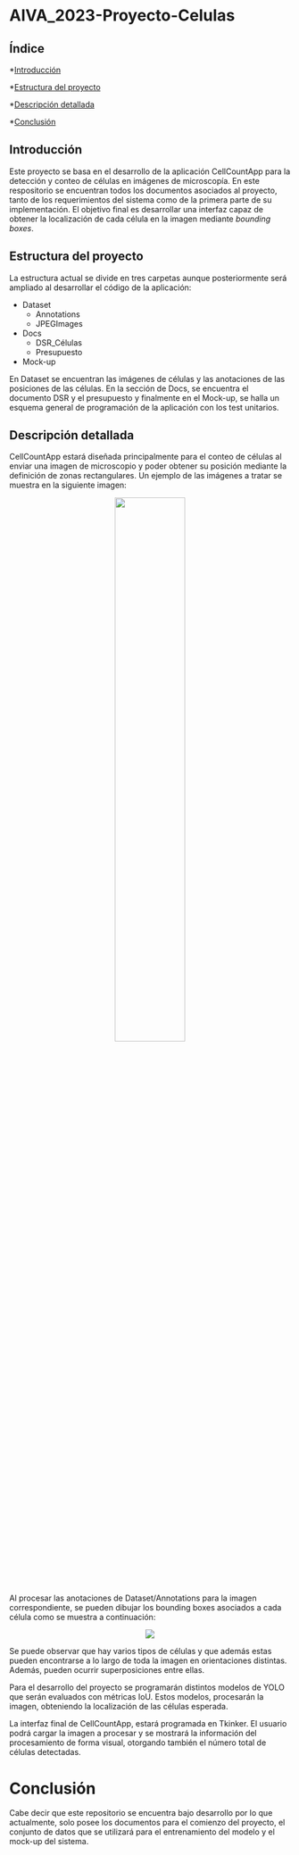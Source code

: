 # AIVA_2023-Proyecto-Celulas

## Índice

*[Introducción](#introducción)

*[Estructura del proyecto](#estructura-del-proyecto)

*[Descripción detallada](#descripción-detallada)

*[Conclusión](#conclusión)

## Introducción

Este proyecto se basa en el desarrollo de la aplicación CellCountApp para la detección y conteo de células en imágenes de microscopía. En este respositorio se encuentran todos los documentos asociados al proyecto, tanto de los requerimientos del sistema como de la primera parte de su implementación. El objetivo final es desarrollar una interfaz capaz de obtener la localización de cada célula en la imagen mediante *bounding boxes*. 


## Estructura del proyecto
La estructura actual se divide en tres carpetas aunque posteriormente será ampliado al desarrollar el código de la aplicación: 

* Dataset
  * Annotations
  * JPEGImages 
* Docs
  * DSR_Células
  * Presupuesto
* Mock-up

En Dataset se encuentran las imágenes de células y las anotaciones de las posiciones de las células. En la sección de Docs, se encuentra el documento DSR y el presupuesto y finalmente en el Mock-up, se halla un esquema general de programación de la aplicación con los test unitarios. 


## Descripción detallada

CellCountApp estará diseñada principalmente para el conteo de células al enviar una imagen de microscopio y poder obtener su posición mediante la definición de zonas rectangulares. Un ejemplo de las imágenes a tratar se muestra en la siguiente imagen: 

<p align="center">
<img src="https://user-images.githubusercontent.com/46898686/225309474-a1989b4f-5393-4303-9fd0-03c5c3c1fd35.png" width="50%" height="50%">
</p>

Al procesar las anotaciones de Dataset/Annotations para la imagen correspondiente, se pueden dibujar los bounding boxes asociados a cada célula como se muestra a continuación: 

<p align="center">
<img src="https://user-images.githubusercontent.com/46898686/225309987-9d719387-2e36-418b-bc1b-7fe2e3083437.png">
</p>


Se puede observar que hay varios tipos de células y que además estas pueden encontrarse a lo largo de toda la imagen en orientaciones distintas. Además, pueden ocurrir superposiciones entre ellas. 


Para el desarrollo del proyecto se programarán distintos modelos de YOLO que serán evaluados con métricas IoU. Estos modelos, procesarán la imagen, obteniendo la localización de las células esperada. 

La interfaz final de CellCountApp, estará programada en Tkinker. El usuario podrá cargar la imagen a procesar y se mostrará la información del procesamiento de forma visual, otorgando también el número total de células detectadas. 



# Conclusión 
Cabe decir que este repositorio se encuentra bajo desarrollo por lo que actualmente, solo posee los documentos para el comienzo del proyecto, el conjunto de datos que se utilizará para el entrenamiento del modelo y el mock-up del sistema. 

